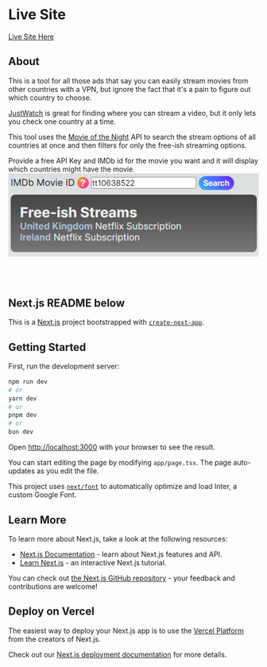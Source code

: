 # Live Site

[Live Site Here](https://streaming-countries.vercel.app/)

## About

This is a tool for all those ads that say you can easily stream movies from other countries with a VPN, but ignore the fact that it's a pain to figure out which country to choose.

[JustWatch](https://JustWatch.com) is great for finding where you can stream a video, but it only lets you check one country at a time.

This tool uses the [Movie of the Night](https://movieofthenight.com/") API to search the stream options of all countries at once and then filters for only the free-ish streaming options.

Provide a free API Key and IMDb id for the movie you want and it will display which countries might have the movie.
![Preview Image](./src/app/imgs/preview.png)

<br />
<br />

## Next.js README below

This is a [Next.js](https://nextjs.org/) project bootstrapped with [`create-next-app`](https://github.com/vercel/next.js/tree/canary/packages/create-next-app).

## Getting Started

First, run the development server:

```bash
npm run dev
# or
yarn dev
# or
pnpm dev
# or
bun dev
```

Open [http://localhost:3000](http://localhost:3000) with your browser to see the result.

You can start editing the page by modifying `app/page.tsx`. The page auto-updates as you edit the file.

This project uses [`next/font`](https://nextjs.org/docs/basic-features/font-optimization) to automatically optimize and load Inter, a custom Google Font.

## Learn More

To learn more about Next.js, take a look at the following resources:

- [Next.js Documentation](https://nextjs.org/docs) - learn about Next.js features and API.
- [Learn Next.js](https://nextjs.org/learn) - an interactive Next.js tutorial.

You can check out [the Next.js GitHub repository](https://github.com/vercel/next.js/) - your feedback and contributions are welcome!

## Deploy on Vercel

The easiest way to deploy your Next.js app is to use the [Vercel Platform](https://vercel.com/new?utm_medium=default-template&filter=next.js&utm_source=create-next-app&utm_campaign=create-next-app-readme) from the creators of Next.js.

Check out our [Next.js deployment documentation](https://nextjs.org/docs/deployment) for more details.
